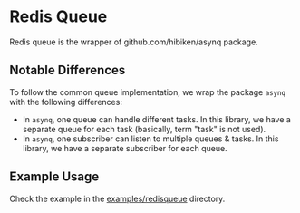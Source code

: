 # Redis Queue

Redis queue is the wrapper of github.com/hibiken/asynq package.

## Notable Differences

To follow the common queue implementation, we wrap the package `asynq` with the following differences:

- In `asynq`, one queue can handle different tasks. In this library, we have a separate queue for each task (basically, term "task" is not used).
- In `asynq`, one subscriber can listen to multiple queues & tasks. In this library, we have a separate subscriber for each queue.

## Example Usage

Check the example in the [examples/redisqueue](../examples/redisqueue) directory.
